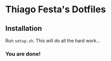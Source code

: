 # Thiago Festa's Dotfiles

## Installation

Run `setup.sh`. This will do all the hard work...

### You are done!
